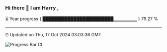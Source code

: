 ### Hi there 👋 I am Harry , 

⏳ Year progress { ███████████████████████▁▁▁▁▁▁▁ } 79.27 %

---

⏰ Updated on Thu, 17 Oct 2024 03:03:36 GMT

![Progress Bar CI](https://github.com/duykhang68/duykhang68/workflows/Progress%20Bar%20CI/badge.svg)
